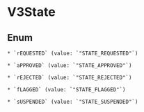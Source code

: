 
# V3State

## Enum


    * `rEQUESTED` (value: `"STATE_REQUESTED"`)

    * `aPPROVED` (value: `"STATE_APPROVED"`)

    * `rEJECTED` (value: `"STATE_REJECTED"`)

    * `fLAGGED` (value: `"STATE_FLAGGED"`)

    * `sUSPENDED` (value: `"STATE_SUSPENDED"`)



